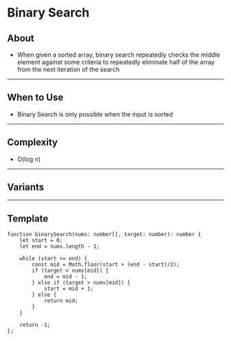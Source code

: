 # Binary Search 

## About
- When given a sorted array, binary search repeatedly checks the middle element against some criteria to repeatedly eliminate half of the array from the next iteration of the search

---

## When to Use
- Binary Search is only possible when the input is sorted 

---

## Complexity
- O(log n)

---

## Variants

---

## Template 

```
function binarySearch(nums: number[], target: number): number {
    let start = 0;
    let end = nums.length - 1;
    
    while (start <= end) {
        const mid = Math.floor(start + (end - start)/2);
        if (target < nums[mid]) {
            end = mid - 1;
        } else if (target > nums[mid]) {
            start = mid + 1;
        } else {
            return mid;
        }
    }
    
    return -1;
};
```
